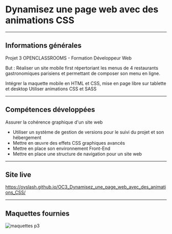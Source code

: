 <h1>Dynamisez une page web avec des animations CSS</h1>

------------------

<h2>Informations générales</h2> 

Projet 3 OPENCLASSROOMS - Formation Développeur Web

But : Réaliser un site mobile first répertoriant les menus de 4 restaurants gastronomiques parisiens et permettant de composer son menu en ligne.

Intégrer la maquette mobile en HTML et CSS, mise en page libre sur tablette et desktop
Utiliser animations CSS et SASS


------------------

<h2>Compétences développées</h2>

Assurer la cohérence graphique d'un site web
- Utiliser un système de gestion de versions pour le suivi du projet et son hébergement
- Mettre en œuvre des effets CSS graphiques avancés
- Mettre en place son environnement Front-End
- Mettre en place une structure de navigation pour un site web

------------------

<h2>Site live</h2>

https://ovslash.github.io/OC3_Dynamisez_une_page_web_avec_des_animations_CSS/

------------------

<h2>Maquettes fournies</h2>

![maquettes p3](https://user-images.githubusercontent.com/81557814/173060638-daacb15e-85b2-45c7-a074-bc67856fdc8b.png)
